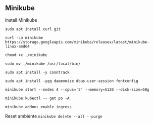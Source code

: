 ## Minikube

Install Minikube

`sudo apt install curl git`

`curl -Lo minikube https://storage.googleapis.com/minikube/releases/latest/minikube-linux-amd64`

`chmod +x ./minikube`

`sudo mv ./minikube /usr/local/bin/`

`sudo apt install -y conntrack`

`sudo apt install -yqq daemonize dbus-user-session fontconfig`

`minikube start --nodes 4 --cpus='2' --memory=5120 --disk-size=50g`

`minikube kubectl -- get po -A`

`minikube addons enable ingress`

Reset ambiente `minikube delete --all --purge`
